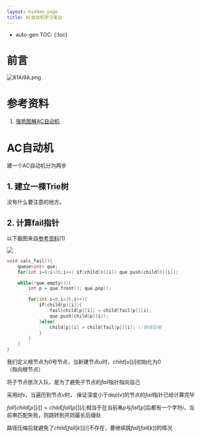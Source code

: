 ```yaml
---
layout: hidden_page
title: AC自动机学习笔记
---
```


* auto-gen TOC:
{:toc}
# 前言

![81Ai9A.png](https://s1.ax1x.com/2020/03/15/81Ai9A.png)



# 参考资料

1.  [强势图解AC自动机](https://www.luogu.com.cn/blog/3383669u/qiang-shi-tu-xie-ac-zi-dong-ji)



# AC自动机

建一个AC自动机分为两步

## 1. 建立一棵Trie树

没有什么要注意的地方。



## 2. 计算fail指针

以下截图来自[参考资料](#参考资料)(1)

![](https://blog.chgtaxihe.top/resource/img/postac_automaton_1.PNG)



```c++
void calc_fail(){
    queue<int> que;
    for(int i=0;i<26;i++) if(child[0][i]) que.push(child[0][i]);

    while(!que.empty()){
        int p = que.front(); que.pop();

        for(int i=0;i<26;i++){
            if(child[p][i]){
                fail[child[p][i]] = child[fail[p]][i];
                que.push(child[p][i]);
            }else{
                child[p][i] = child[fail[p]][i]; //路径压缩
            }
        }
    }
}
```

我们定义根节点为$0$号节点，当新建节点$u$时，$child[u][i]$初始化为$0$（指向根节点）

将子节点依次入队，是为了避免子节点的$fail$指针指向自己

采用$bfs$，当遍历到节点$v$时， 保证深度小于$dep(v)$的节点的$fail$指针已经计算完毕

$fail[child[p][i]] = child[fail[p]][i];$相当于在当前串$p$与$fail[p]$后都有一个字符$i$，当前串匹配失败，则跳转到共同最长后缀处

路径压缩后就避免了$child[fail[k]][i]$不存在，要继续跳$fail[fail[k]]$的情况


